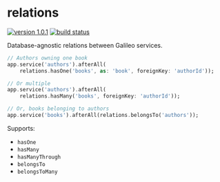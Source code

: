 # relations
[![version 1.0.1](https://img.shields.io/badge/pub-v1.0.1-brightgreen.svg)](https://pub.dartlang.org/packages/galileo_relations)
[![build status](https://travis-ci.org/galileo-dart/relations.svg)](https://travis-ci.org/galileo-dart/relations)

Database-agnostic relations between Galileo services.

```dart
// Authors owning one book
app.service('authors').afterAll(
    relations.hasOne('books', as: 'book', foreignKey: 'authorId'));

// Or multiple
app.service('authors').afterAll(
    relations.hasMany('books', foreignKey: 'authorId'));

// Or, books belonging to authors
app.service('books').afterAll(relations.belongsTo('authors'));
```

Supports:
* `hasOne`
* `hasMany`
* `hasManyThrough`
* `belongsTo`
* `belongsToMany`
